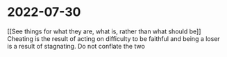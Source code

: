 # 2022-07-30
[[See things for what they are, what is, rather than what should be]]
Cheating is the result of acting on difficulty to be faithful and being a loser is a result of stagnating. Do not conflate the two